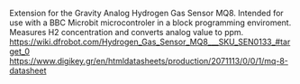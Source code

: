 Extension for the Gravity Analog Hydrogen Gas Sensor MQ8. Intended for use with a BBC Microbit microcontroler in a block programming enviroment. Measures H2 concentration and converts analog value to ppm.
https://wiki.dfrobot.com/Hydrogen_Gas_Sensor_MQ8___SKU_SEN0133_#target_0
https://www.digikey.gr/en/htmldatasheets/production/2071113/0/0/1/mq-8-datasheet
